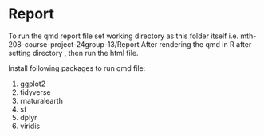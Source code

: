 # Report
To run the qmd report file set working directory as this folder itself i.e.  mth-208-course-project-24group-13/Report
After rendering the qmd in R after setting directory , then run the html file.

Install following packages to run qmd file:
1. ggplot2
2. tidyverse
3. rnaturalearth
4. sf
5. dplyr
6. viridis
